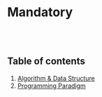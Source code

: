 # Mandatory

<br /><br />

## Table of contents

1. [Algorithm & Data Structure](algorithm-ds)
2. [Programming Paradigm](programming-paradigm)

<br /><br />
